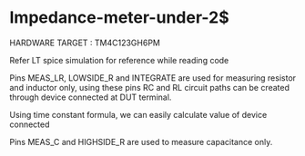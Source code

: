 # Impedance-meter-under-2$

HARDWARE TARGET : TM4C123GH6PM

Refer LT spice simulation for reference while reading code

Pins MEAS_LR, LOWSIDE_R and INTEGRATE are used for measuring resistor and inductor only, using these pins RC and RL circuit
paths can be created through device connected at DUT terminal.

Using time constant formula, we can easily calculate value of device connected

Pins MEAS_C and HIGHSIDE_R are used to measure capacitance only.

